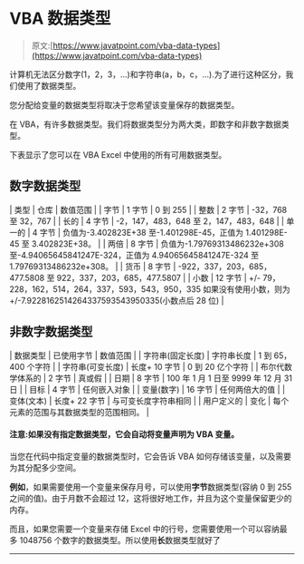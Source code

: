 # VBA 数据类型

> 原文:[https://www.javatpoint.com/vba-data-types](https://www.javatpoint.com/vba-data-types)

计算机无法区分数字(1，2，3，...)和字符串(a，b，c，...).为了进行这种区分，我们使用了数据类型。

您分配给变量的数据类型将取决于您希望该变量保存的数据类型。

在 VBA，有许多数据类型。我们将数据类型分为两大类，即数字和非数字数据类型。

下表显示了您可以在 VBA Excel 中使用的所有可用数据类型。

## 数字数据类型

| 类型 | 仓库 | 数值范围 |
| 字节 | 1 字节 | 0 到 255 |
| 整数 | 2 字节 | -32，768 至 32，767 |
| 长的 | 4 字节 | -2，147，483，648 至 2，147，483，648 |
| 单一的 | 4 字节 | 负值为-3.402823E+38 至-1.401298E-45，正值为 1.401298E-45 至 3.402823E+38。 |
| 两倍 | 8 字节 | 负值为-1.79769313486232e+308 至-4.94065645841247E-324，正值为 4.94065645841247E-324 至 1.79769313486232e+308。 |
| 货币 | 8 字节 | -922，337，203，685，477.5808 至 922，337，203，685，477.5807 |
| 小数 | 12 字节 | +/- 79，228，162，514，264，337，593，543，950，335 如果没有使用小数，则为+/-7.9228162514264337593543950335(小数点后 28 位) |

## 非数字数据类型

| 数据类型 | 已使用字节 | 数值范围 |
| 字符串(固定长度) | 字符串长度 | 1 到 65，400 个字符 |
| 字符串(可变长度) | 长度+ 10 字节 | 0 到 20 亿个字符 |
| 布尔代数学体系的 | 2 字节 | 真或假 |
| 日期 | 8 字节 | 100 年 1 月 1 日至 9999 年 12 月 31 日 |
| 目标 | 4 字节 | 任何嵌入对象 |
| 变量(数字) | 16 字节 | 任何两倍大的值 |
| 变体(文本) | 长度+ 22 字节 | 与可变长度字符串相同 |
| 用户定义的 | 变化 | 每个元素的范围与其数据类型的范围相同。 |

#### 注意:如果没有指定数据类型，它会自动将变量声明为 VBA 变量。

当您在代码中指定变量的数据类型时，它会告诉 VBA 如何存储该变量，以及需要为其分配多少空间。

**例如**，如果需要使用一个变量来保存月号，可以使用**字节**数据类型(容纳 0 到 255 之间的值)。由于月数不会超过 12，这将很好地工作，并且为这个变量保留更少的内存。

而且，如果您需要一个变量来存储 Excel 中的行号，您需要使用一个可以容纳最多 1048756 个数字的数据类型。所以使用**长**数据类型就好了

* * *